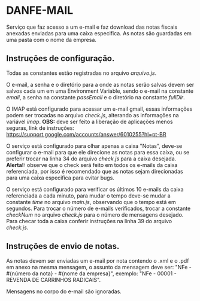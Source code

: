 # DANFE-MAIL

Serviço que faz acesso a um e-mail e faz download das notas fiscais anexadas enviadas para uma caixa especifica. As notas são guardadas em uma pasta com o nome da empresa.

## Instruções de configuração.

Todas as constantes estão registradas no arquivo _arquivo.js_.

O e-mail, a senha e o diretório para a onde as notas serão salvas devem ser salvos cada um em uma Environment Variable, sendo o e-mail na constante _email_, a senha na constante _passEmail_ e o diretório na constante _fullDir_.

O IMAP está configurado para acessar um e-mail gmail, essas informações podem ser trocadas no arquivo _check.js_, alterando as informações na variável _imap_. 
**OBS:** deve ser feito a liberação de aplicações menos seguras, link de instruções: https://support.google.com/accounts/answer/6010255?hl=pt-BR

O serviço está configurado para olhar apenas a caixa "Notas", deve-se configurar o e-mail para que ele direcione as notas para essa caixa, ou se preferir trocar na linha 34 do arquivo _check.js_ para a caixa desejada. 
**Alerta!:** observe que o check será feito em todos os e-mails da caixa referenciada, por isso é recomendado que as notas sejam direcionadas para uma caixa especifica para evitar bugs.

O serviço está configurado para verificar os últimos 10 e-mails da caixa referenciada a cada minuto, para mudar o tempo deve-se mudar a constante _time_ no arquivo _main.js_, observando que o tempo está em segundos. Para trocar o número de e-mails verificados, trocar a constante _checkNum_ no arquivo _check.js_ para o número de mensagens desejado. Para checar toda a caixa conferir instruções na linha 39 do arquivo _check.js_.

## Instruções de envio de notas.

As notas devem ser enviadas um e-mail por nota contendo o .xml e o .pdf em anexo na mesma mensagem, o assunto da mensagem deve ser: "NFe - #{número da nota} - #{nome da empresa}", exemplo: "NFe - 00001 - REVENDA DE CARRINHOS RADICAIS".

Mensagens no corpo do e-mail são ignoradas.
